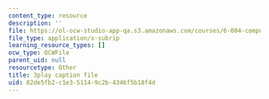 ```yaml
---
content_type: resource
description: ''
file: https://ol-ocw-studio-app-qa.s3.amazonaws.com/courses/6-004-computation-structures-spring-2017/82de5fb2c1e351149c2b4346f5b18f4d_LWE5p2sCI6o.vtt
file_type: application/x-subrip
learning_resource_types: []
ocw_type: OCWFile
parent_uid: null
resourcetype: Other
title: 3play caption file
uid: 82de5fb2-c1e3-5114-9c2b-4346f5b18f4d
---
```

